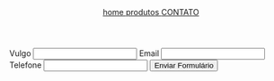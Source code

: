 <!DOCTYPE html>
<html lang="pt-br">
<head>
    <meta charset="UTF-8">
    <meta http-equiv="X-UA-Compatible" content="IE=edge">
    <meta name="viewport" content="width=device-width, initial-scale=1.0">
    <title> CONTATO World Graff </title>
    <link rel="stylesheet" href="contato.css">
</head>
<body> 
    <header>
        <nav>
<a href="index.html"> home </a>
<a href="produtos.html"> produtos </a>
            <a href="contato.html"> CONTATO </a>
        <a href=>  </a>
        </nav>
    </header>
<main>
    <form>  
<label for="nomeesobrenome"> Vulgo </label>
<input type="text" id="nomeesobrenome">
<label for="email"> Email </label>
<input type="text" id="email">
<label for="telefone"> Telefone </label>
<input type="text" id="telefone">
<input type="submit" value="Enviar Formulário">
    </form>
</main>
</body>
</html>
